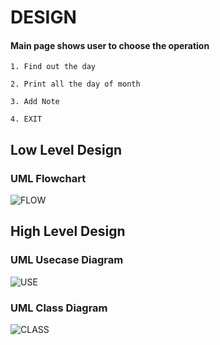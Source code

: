 # DESIGN
#### Main page shows user to choose the operation

`1. Find out the day`

`2. Print all the day of month`

`3. Add Note`

`4. EXIT`
## Low Level Design
### UML Flowchart
![FLOW](https://user-images.githubusercontent.com/94296103/143031379-93d127ec-ae9f-4a01-b3f0-bcdc3054699d.jpg)
## High Level Design
### UML Usecase Diagram
![USE](https://user-images.githubusercontent.com/94296103/143037289-8101a897-6ac1-46e2-b00c-e5a41fca946a.jpg)
### UML Class Diagram
![CLASS](https://user-images.githubusercontent.com/94296103/143038384-3092e51b-432b-4bd2-b637-ea83e2874c94.jpg)

